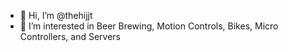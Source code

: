 - 👋 Hi, I’m @thehijjt
- 👀 I’m interested in Beer Brewing, Motion Controls, Bikes, Micro Controllers, and Servers


<!---
thehijjt/thehijjt is a ✨ special ✨ repository because its `README.md` (this file) appears on your GitHub profile.
You can click the Preview link to take a look at your changes.
--->
